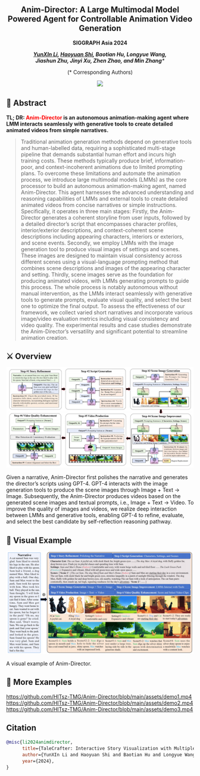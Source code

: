 <div align="center">

<h2>Anim-Director: A Large Multimodal Model Powered Agent for Controllable Animation Video Generation </h2> 

 <b> SIGGRAPH Asia 2024 </b>
<!-- ## <b><font color="red"> TaleCrafter </font>: Interactive Story Visualization with Multiple Characters</b> -->


_**[YunXIn Li](https://github.com/YunxinLi), [Haoyuan Shi](https://github.com/HaoyuanShi), Baotian Hu, Longyue Wang,<br>Jiashun Zhu, Jinyi Xu, Zhen Zhao, and Min Zhang***_
  
(* Corresponding Authors)



<p align="center"> <img src="assets/demo1.gif" width="700px"> </p>
 
</div>


## 🎏 Abstract
<b>TL; DR: <font color="red">Anim-Director</font> is an autonomous animation-making agent where LMM interacts seamlessly with generative tools to create detailed animated videos from simple narratives.</b>

> Traditional animation generation methods depend on generative tools and human-labelled data, requiring a sophisticated multi-stage pipeline that demands substantial human effort and incurs high training costs. These methods typically produce brief, information-poor, and context-incoherent animations due to limited prompting plans. To overcome these limitations and automate the animation process, we introduce large multimodal models (LMMs) as the core processor to build an autonomous animation-making agent, named Anim-Director. This agent harnesses the advanced understanding and reasoning capabilities of LMMs and external tools to create detailed animated videos from concise narratives or simple instructions. Specifically, it operates in three main stages: Firstly, the Anim-Director generates a coherent storyline from user inputs, followed by a detailed director’s script that encompasses character profiles, interior/exterior descriptions, and context-coherent scene descriptions including appearing characters, interiors or exteriors, and scene events. Secondly, we employ LMMs with the image generation tool to produce visual images of settings and scenes. These images are designed to maintain visual consistency across different scenes using a visual-language prompting method that combines scene descriptions and images of the appearing character and setting. Thirdly, scene images serve as the foundation for producing animated videos, with LMMs generating prompts to guide this process. The whole process is notably autonomous without manual intervention, as the LMMs interact seamlessly with generative tools to generate prompts, evaluate visual quality, and select the best one to optimize the final output. To assess the effectiveness of our framework, we collect varied short narratives and incorporate various image/video evaluation metrics including visual consistency and video quality. The experimental results and case studies demonstrate the Anim-Director’s versatility and significant potential to streamline animation creation.

  
## ⚔️ Overview

<p align="center"> <img src="assets/overview.png" width="700px"> </p>
Given a narrative, Anim-Director first polishes the narrative and generates the director’s scripts using GPT-4. GPT-4 interacts with the image generation tools to produce the scene images through Image + Text → Image. Subsequently, the Anim-Director produces videos based on the generated scene images and textual prompts, i.e., Image + Text → Video. To improve the quality of images and videos, we realize deep interaction between LMMs and generative tools, enabling GPT-4 to refine, evaluate, and select the best candidate by self-reflection reasoning pathway.


## 📀 Visual Example

<p align="center"> <img src="assets/visualeg.png" width="700px"> </p>
A visual example of Anim-Director.


## 🌰 More Examples

https://github.com/HITsz-TMG/Anim-Director/blob/main/assets/demo1.mp4
https://github.com/HITsz-TMG/Anim-Director/blob/main/assets/demo2.mp4
https://github.com/HITsz-TMG/Anim-Director/blob/main/assets/demo3.mp4


## Citation
```bib
@misc{li2024animdirector,
      title={TaleCrafter: Interactive Story Visualization with Multiple Characters}, 
      author={YunXIn Li and Haoyuan Shi and Baotian Hu and Longyue Wang and Jiashun Zhu and Jinyi Xu and Zhen Zhao and Min Zhang},
      year={2024},
}
```
